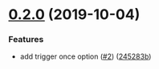 # [0.2.0](https://github.com/lessp/bs-react-is-visible/compare/v0.1.3...v0.2.0) (2019-10-04)


### Features

* add trigger once option ([#2](https://github.com/lessp/bs-react-is-visible/issues/2)) ([245283b](https://github.com/lessp/bs-react-is-visible/commit/245283b))
